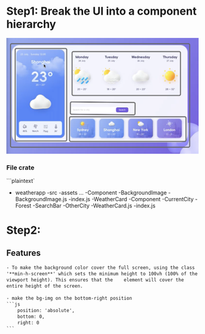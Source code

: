 # Step1: Break the UI into a component hierarchy 
![alt text](image.png)

### File crate
```plaintext`
- weatherapp
    -src
      -assets
        ...
      -Component
        -BackgroundImage
            -BackgroundImage.js
            -index.js
        -WeatherCard
            -Component
                -CurrentCity
                -Forest
                -SearchBar
                -OtherCity
            -WeatherCard.js
            -index.js
                
# Step2: 
## Features
    - To make the background color cover the full screen, using the class '**min-h-screen**' which sets the minimum height to 100vh (100% of the viewport height). This ensures that the    element will cover the entire height of the screen.
    
    - make the bg-img on the bottom-right position
    ```js
        position: 'absolute',
        bottom: 0,
        right: 0
    ```
    

